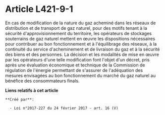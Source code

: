 # Article L421-9-1

En cas de modification de la nature du gaz acheminé dans les réseaux de  distribution et de transport de gaz naturel, pour
des motifs tenant à la  sécurité d'approvisionnement du territoire, les opérateurs de stockages  souterrains de gaz naturel
mettent en œuvre les dispositions  nécessaires pour contribuer au bon fonctionnement et à l'équilibrage des  réseaux, à la
continuité du service d'acheminement et de livraison du  gaz et à la sécurité des biens et des personnes. La décision et les
modalités de mise en œuvre par les opérateurs d'une telle modification  font l'objet d'un décret, pris après une évaluation
économique et  technique de la Commission de régulation de l'énergie permettant de  s'assurer de l'adéquation des mesures
envisagées au bon fonctionnement  du marché du gaz naturel au bénéfice des consommateurs finals.

**Liens relatifs à cet article**

	**Créé par**:

	  - Loi n°2017-227 du 24 février 2017 - art. 16 (V)
